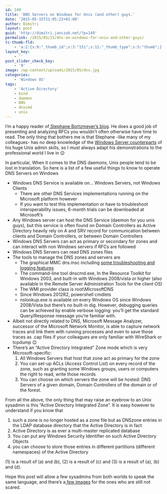 ```yaml
---
id: 149
title: 'DNS Servers on Windows for Unix (and other) guys.'
date: '2015-05-15T21:05:22+01:00'
author: Dimitri
layout: post
guid: 'http://dimitri.janczak.net/?p=149'
permalink: /2015/05/15/dns-on-windows-for-unix-and-other-guys/
tc-thumb-fld:
    - 'a:2:{s:9:"_thumb_id";s:3:"151";s:11:"_thumb_type";s:5:"thumb";}'
layout_key:
    - ''
post_slider_check_key:
    - '0'
image: /wp-content/uploads/2015/05/dns.jpg
categories:
    - 'Windows OS'
tags:
    - 'Active Directory'
    - bind
    - daemon
    - DNS
    - dnscmd
    - unix
---
```


I’m a happy reader of[ Stephane Bortzmeyer’s blog](http://www.bortzmeyer.org/). He does a good job of presenting and analyzing RFCs you wouldn’t often otherwise have time to read. The only thing that bothers me is that Stephane -like many of my colleagues- has no deep knowledge of the [Windows Server counterparts](http://www.bortzmeyer.org/vider-cache-resolveur.html) of his huge Unix admin skills, so I must always adapt his demonstrations to the professional world I live in 😉

In particular, When it comes to the DNS daemons, Unix people tend to be lost in translation. So here is a list of a few useful things to know to operate DNS Servers on Windows

- Windows DNS Service is available on… Windows Servers, not Windows Clients 
    - There are other DNS Services implementations running on the Microsoft platform however
    - If you want to test this implementation or have to troubleshoot interoperability issues, 6-month trials can be downloaded at Microsoft’s
- Any Windows server can host the DNS Service (daemon for you unix guys), but this service is often found on Domain Controllers as Active Directory heavily rely on A and SRV record for communication between clients and Domain Controllers, or between Domain Controllers
- Windows DNS Servers can act as primary or secondary for zones and can interact with non Windows servers if RFCs are followed
- Windows DNS Servers can read DNS zones files
- The tools to manage the DNS zones and servers are 
    - The graphical MMC dns.msc including [some troubleshooting and logging features](http://dimitri.janczak.net/2015/05/15/dns-on-windows-for-unix-and-other-guys/)
    - The command-line tool dnscmd.exe, In the Resource Toolkit for Windows 2003, and built-in with Windows 2008/vista or higher (also available in the Remote Server Administration Tools for the client OS)
    - The WMI provider class is root\\MicrosoftDNS
    - Since Windows 2012R2, powershell cmdlets
    - nslookup.exe is available on every Windows OS since Windows 2008/Vista but there’s no built-in dig. However, debugging queries can be achieved by enable verbose logging: you’ll get the standard Query/Response message you’re familiar with.
- Albeit not directly related to DNS, Microsoft Message Analyzer, successor of the Microsoft Network Monitor, is able to capture network traces and link them with running processes and even to save those traces as .cap files if your colleagues are only familiar with WireShark or tcpdump 😉
- There’s an “Active Directory Integrated” Zone mode which is very Microsoft-specific: 
    1. All Windows Servers that host that zone act as primary for the zone
    2. You can set-up ACLs (Access Control List) on every record of the zone, such as granting some Windows groups, users or computers the right to read, write those records
    3. You can choose on which servers the zone will be hosted: DNS Servers of a given domain, Domain Controllers of the domain or of the forest.

From all the above, the only thing that may raise an eyebrow to an Unix sysadmin is this “Active Directory Integrated Zone”. It is easy however to understand if you know that

1. such a zone is no longer hosted as a zone file but as DNSzone entries in the LDAP database directory that the Active Directory is in fact
2. Active Directory is as ever a multi-master replicated database
3. You can put any Windows Security Identifier on such Active Directory Objects
4. you can choose to store those entries in different partitions (different namespaces) of the Active Directory

(1) is a result of (a) and (b), (2) is a result of (c) and (3) is a result of (a), (b) and (d).

Hope this post will allow a few sysadmins from both worlds to speak the same language, and there’s a[ few images](http://dimitri.janczak.net/2015/05/20/windows-dns-server-graphical-troubleshooting-tools/) for the ones who are still not scared.